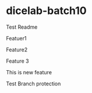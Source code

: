# dicelab-batch10
Test Readme

Featuer1

Feature2

Feature 3


This is new feature

Test Branch protection
